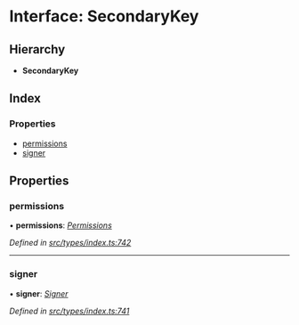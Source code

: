 # Interface: SecondaryKey

## Hierarchy

* **SecondaryKey**

## Index

### Properties

* [permissions](secondarykey.md#permissions)
* [signer](secondarykey.md#signer)

## Properties

###  permissions

• **permissions**: *[Permissions](permissions.md)*

*Defined in [src/types/index.ts:742](https://github.com/PolymathNetwork/polymesh-sdk/blob/524b0225/src/types/index.ts#L742)*

___

###  signer

• **signer**: *[Signer](../globals.md#signer)*

*Defined in [src/types/index.ts:741](https://github.com/PolymathNetwork/polymesh-sdk/blob/524b0225/src/types/index.ts#L741)*
